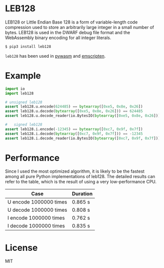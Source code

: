 # LEB128

LEB128 or Little Endian Base 128 is a form of variable-length code compression used to store an arbitrarily large integer in a small number of bytes. LEB128 is used in the DWARF debug file format and the WebAssembly binary encoding for all integer literals.

```sh
$ pip3 install leb128
```

`leb128` has been used in  [pywasm](https://github.com/mohanson/pywasm) and [emscripten](https://github.com/emscripten-core/emscripten).

# Example

```py
import io
import leb128

# unsigned leb128
assert leb128.u.encode(624485) == bytearray([0xe5, 0x8e, 0x26])
assert leb128.u.decode(bytearray([0xe5, 0x8e, 0x26])) == 624485
assert leb128.u.decode_reader(io.BytesIO(bytearray([0xe5, 0x8e, 0x26]))) == (624485, 3)

#   signed leb128
assert leb128.i.encode(-12345) == bytearray([0xc7, 0x9f, 0x7f])
assert leb128.i.decode(bytearray([0xc7, 0x9f, 0x7f])) == -12345
assert leb128.i.decode_reader(io.BytesIO(bytearray([0xc7, 0x9f, 0x7f]))) == (-12345, 3)
```

# Performance

Since I used the most optimized algorithm, it is likely to be the fastest among all pure Python implementations of leb128. The detailed results can refer to the table, which is the result of using a very low-performance CPU.

|          Case          | Duration |
| ---------------------- | -------- |
| U encode 1000000 times | 0.865 s  |
| U decode 1000000 times | 0.808 s  |
| I encode 1000000 times | 0.762 s  |
| I decode 1000000 times | 0.835 s  |

# License

MIT

